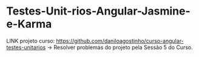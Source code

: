 # Testes-Unit-rios-Angular-Jasmine-e-Karma

LINK projeto curso: https://github.com/daniloagostinho/curso-angular-testes-unitarios
-> Resolver problemas do projeto pela Sessão 5 do Curso.